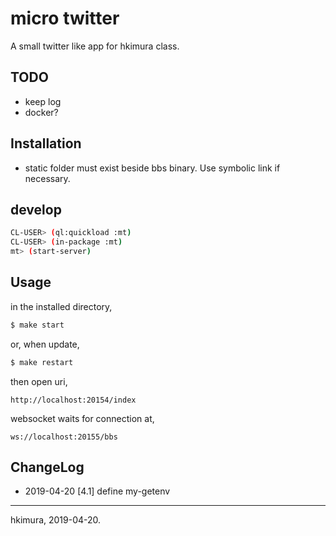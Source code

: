# micro twitter

A small twitter like app for hkimura class.

## TODO

* keep log
* docker?

## Installation

* static folder must exist beside bbs binary. Use symbolic link if necessary.

## develop

```sh
CL-USER> (ql:quickload :mt)
CL-USER> (in-package :mt)
mt> (start-server)
```

## Usage

in the installed directory,

```sh
$ make start
```

or, when update,

```sh
$ make restart
```

then open uri,

```
http://localhost:20154/index
```

websocket waits for connection at,

```
ws://localhost:20155/bbs
```

## ChangeLog

* 2019-04-20 [4.1] define my-getenv

---
hkimura, 2019-04-20.

